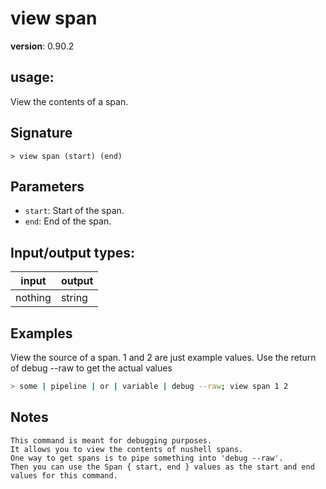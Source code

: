 # view span

**version**: 0.90.2

## **usage**:

View the contents of a span.

## Signature

`> view span (start) (end)`

## Parameters

- `start`: Start of the span.
- `end`: End of the span.

## Input/output types:

| input   | output |
| ------- | ------ |
| nothing | string |

## Examples

View the source of a span. 1 and 2 are just example values. Use the return of debug --raw to get the actual values

```bash
> some | pipeline | or | variable | debug --raw; view span 1 2
```

## Notes

```text
This command is meant for debugging purposes.
It allows you to view the contents of nushell spans.
One way to get spans is to pipe something into 'debug --raw'.
Then you can use the Span { start, end } values as the start and end values for this command.
```
